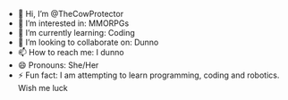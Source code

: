 - 👋 Hi, I’m @TheCowProtector
- 👀 I’m interested in: MMORPGs 
- 🌱 I’m currently learning: Coding
- 💞️ I’m looking to collaborate on: Dunno
- 📫 How to reach me: I dunno
- 😄 Pronouns: She/Her
- ⚡ Fun fact: I am attempting to learn programming, coding and robotics. Wish me luck

<!---
TheCowProtector/TheCowProtector is a ✨ special ✨ repository because its `README.md` (this file) appears on your GitHub profile.
You can click the Preview link to take a look at your changes.
--->
